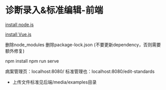 # 诊断录入&标准编辑-前端

[install node.js](https://nodejs.org/en/learn/getting-started/how-to-install-nodejs)

[install Vue.js](https://vuejs.org/guide/quick-start)

删除node_modules
删除package-lock.json
(不要更新dependency，否则需要额外修复)

npm install
npm run serve

病案管理页：localhost:8080/
标准管理也：localhost:8080/edit-standards
- 上传文件标准见后端/media/examples目录
